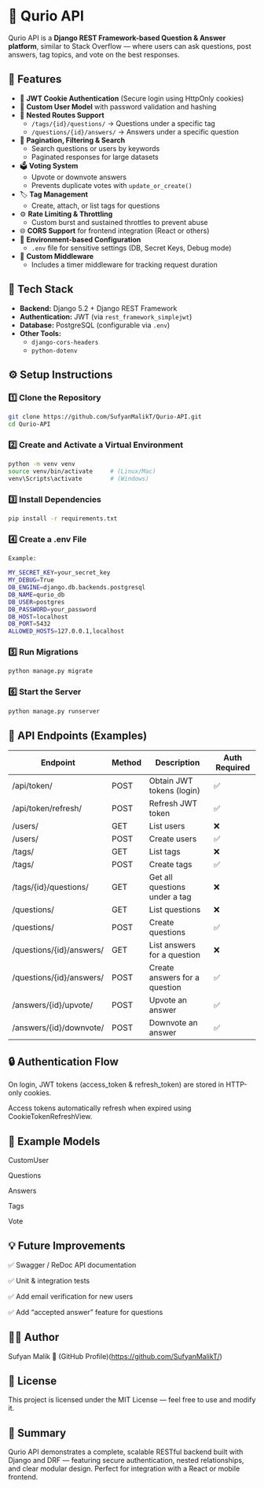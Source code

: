 # 🧠 Qurio API

Qurio API is a **Django REST Framework-based Question & Answer platform**, similar to Stack Overflow — where users can ask questions, post answers, tag topics, and vote on the best responses.


## 🚀 Features

- 🔐 **JWT Cookie Authentication** (Secure login using HttpOnly cookies)
- 👤 **Custom User Model** with password validation and hashing
- 🧵 **Nested Routes Support**
  - `/tags/{id}/questions/` → Questions under a specific tag  
  - `/questions/{id}/answers/` → Answers under a specific question  
- 📑 **Pagination, Filtering & Search**
  - Search questions or users by keywords  
  - Paginated responses for large datasets
- 🗳️ **Voting System**
  - Upvote or downvote answers  
  - Prevents duplicate votes with `update_or_create()`
- 🏷️ **Tag Management**
  - Create, attach, or list tags for questions
- ⚙️ **Rate Limiting & Throttling**
  - Custom burst and sustained throttles to prevent abuse
- 🌐 **CORS Support** for frontend integration (React or others)
- 🧩 **Environment-based Configuration**
  - `.env` file for sensitive settings (DB, Secret Keys, Debug mode)
- 🧱 **Custom Middleware**
  - Includes a timer middleware for tracking request duration



## 🧰 Tech Stack

- **Backend:** Django 5.2 + Django REST Framework  
- **Authentication:** JWT (via `rest_framework_simplejwt`)  
- **Database:** PostgreSQL (configurable via `.env`)  
- **Other Tools:**  
  - `django-cors-headers`  
  - `python-dotenv`



## ⚙️ Setup Instructions

### 1️⃣ Clone the Repository
```bash
git clone https://github.com/SufyanMalikT/Qurio-API.git
cd Qurio-API 
```

### 2️⃣ Create and Activate a Virtual Environment

```bash
python -m venv venv
source venv/bin/activate     # (Linux/Mac)
venv\Scripts\activate        # (Windows)
```

### 3️⃣ Install Dependencies

```bash
pip install -r requirements.txt
```

### 4️⃣ Create a .env File

```bash
Example:

MY_SECRET_KEY=your_secret_key
MY_DEBUG=True
DB_ENGINE=django.db.backends.postgresql
DB_NAME=qurio_db
DB_USER=postgres
DB_PASSWORD=your_password
DB_HOST=localhost
DB_PORT=5432
ALLOWED_HOSTS=127.0.0.1,localhost
```

### 5️⃣ Run Migrations

```bash
python manage.py migrate
```

### 6️⃣ Start the Server

```bash
python manage.py runserver
```




## 🧩 API Endpoints (Examples)

|Endpoint|Method|Description|Auth Required|
|--------|------|-----------|-------------|
|/api/token/|	POST |	Obtain JWT tokens (login) | ✅|
|/api/token/refresh/|	POST|	Refresh JWT token|✅|
|/users/|	GET |	List users|❌|
|/users/|	POST | Create users|✅|
|/tags/|	GET |	List tags |❌|
|/tags/|	POST | Create tags |✅|
|/tags/{id}/questions/|	GET |	Get all questions under a tag |❌|
|/questions/|	GET |	List questions|❌|
|/questions/|	POST |	Create questions|✅|
|/questions/{id}/answers/|	GET |	List answers for a question|❌|
|/questions/{id}/answers/|	POST |	Create answers for a question|✅|
|/answers/{id}/upvote/|	POST	|Upvote an answer|✅|
|/answers/{id}/downvote/| POST	|Downvote an answer|✅|





## 🔒 Authentication Flow

On login, JWT tokens (access_token & refresh_token) are stored in HTTP-only cookies.

Access tokens automatically refresh when expired using CookieTokenRefreshView.





## 📄 Example Models

CustomUser

Questions

Answers

Tags

Vote





## 💡 Future Improvements

✅ Swagger / ReDoc API documentation

✅ Unit & integration tests

✅ Add email verification for new users

✅ Add “accepted answer” feature for questions





## 👨‍💻 Author

Sufyan Malik
🔗 (GitHub Profile)(https://github.com/SufyanMalikT/)




## 🪪 License

This project is licensed under the MIT License — feel free to use and modify it.



## 🧠 Summary

Qurio API demonstrates a complete, scalable RESTful backend built with Django and DRF — featuring secure authentication, nested relationships, and clear modular design. Perfect for integration with a React or mobile frontend.

